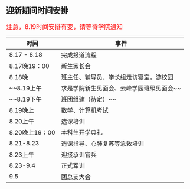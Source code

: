 ## 迎新期间时间安排

<big><font color='red'>注意，8.19时间安排有变，请等待学院通知</font></big>


时间     | 事件
-------- | -----
8.17 - 8.18  | 完成报道流程
8.17晚19：00 | 新生家长会
8.18晚  | 班主任、辅导员、学长组走访寝室，游校园
~~8.19上午  | 求是学院新生见面会、云峰学园班级见面会~~
~~8.19下午 | 班团组建（待定）~~
8.19晚上 | 数学、计算机考试
8.20上午 | 选课培训
8.20晚上19：00 | 本科生开学典礼 
8.21-8.23| 选课指导、心肺复苏等急救培训
8.23上午 | 迎接承训官兵
8.23-9.4 | 正式军训
9.5 | 团总支大会


